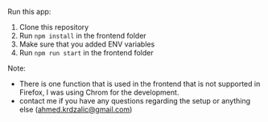 Run this app:

1. Clone this repository
2. Run `npm install` in the frontend folder
3. Make sure that you added ENV variables
4. Run `npm run start` in the frontend folder

Note:

- There is one function that is used in the frontend that is not supported in Firefox, I was using Chrom for the development.
- contact me if you have any questions regarding the setup or anything else (ahmed.krdzalic@gmail.com)
